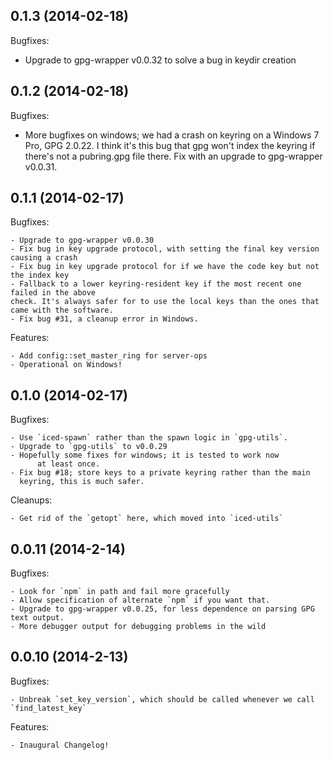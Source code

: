 ## 0.1.3 (2014-02-18)

Bugfixes:

  - Upgrade to gpg-wrapper v0.0.32 to solve a bug in keydir creation

## 0.1.2 (2014-02-18)

Bugfixes:

  - More bugfixes on windows; we had a crash on keyring on a Windows 7 Pro,
    GPG 2.0.22. I think it's this bug that gpg won't index the keyring if there's not a 
    pubring.gpg file there.  Fix with an upgrade to gpg-wrapper v0.0.31.

## 0.1.1 (2014-02-17)

Bugfixes:

	- Upgrade to gpg-wrapper v0.0.30
	- Fix bug in key upgrade protocol, with setting the final key version causing a crash
	- Fix bug in key upgrade protocol for if we have the code key but not the index key
	- Fallback to a lower keyring-resident key if the most recent one failed in the above
	check. It's always safer for to use the local keys than the ones that came with the software.
	- Fix bug #31, a cleanup error in Windows.

Features:

	- Add config::set_master_ring for server-ops
	- Operational on Windows!

## 0.1.0 (2014-02-17)

Bugfixes:

	- Use `iced-spawn` rather than the spawn logic in `gpg-utils`.
	- Upgrade to `gpg-utils` to v0.0.29
	- Hopefully some fixes for windows; it is tested to work now
          at least once.
	- Fix bug #18; store keys to a private keyring rather than the main
	  keyring, this is much safer.

Cleanups:

	- Get rid of the `getopt` here, which moved into `iced-utils`

## 0.0.11 (2014-2-14)

Bugfixes:
  
	- Look for `npm` in path and fail more gracefully
	- Allow specification of alternate `npm` if you want that.
	- Upgrade to gpg-wrapper v0.0.25, for less dependence on parsing GPG text output.
	- More debugger output for debugging problems in the wild

## 0.0.10 (2014-2-13)

Bugfixes:

	- Unbreak `set_key_version`, which should be called whenever we call `find_latest_key`

Features:

	- Inaugural Changelog!
